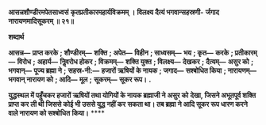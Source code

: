 **आसन्नशौण्डीरमपेतसाध्वसं** **कृतप्रतीकारमहार्यविक्रमम् ।** **विलक्ष्य दैत्यं भगवान्सहस्रणी-** **र्जगाद नारायणमादिसूकरम् ॥ २१॥** 

**शब्दार्थ** 

**आसन्न—** **प्राप्त करके** **; शौण्डीरम्—** **शक्ति** **; अपेत—** **विहीन** **; साध्वसम्—** **भय** **; कृत—** **करके** **; प्रतीकारम्—** **विरोध** **;** **अहार्य—** **निॢवरोध होकर** **; विक्रमम्—** **शक्ति युक्त** **; विलक्ष्य—** **देखकर** **; दैत्यम्—** **असुर को** **; भगवान्—** **पूज्य ब्रह्मा ने** **;** **सहस्र-नी:—** **हजारों ऋषियों के नायक** **; जगाद—** **सश्बोधित किया** **; नारायणम्—** **भगवान् नारायण को** **; आदि—** **मूल** **;** **सूकरम्—** **सूकर रूप।** **.** 

**युद्धस्थल में पहुँचकर हजारों ऋषियों तथा योगियों के नायक ब्रह्माजी ने असुर को** **देखा, जिसने अभूतपूर्व शक्ति प्राप्त कर ली थी जिससे कोई भी उससे युद्ध नहीं कर** **सकता था। तब ब्रह्मा ने आदि सूकर रूप धारण करने वाले नारायण को सश्बोधित** **किया।** **** 